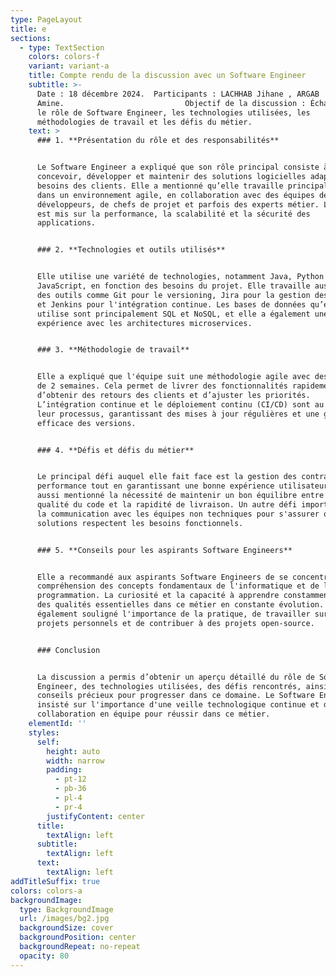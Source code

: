 ```yaml
---
type: PageLayout
title: e
sections:
  - type: TextSection
    colors: colors-f
    variant: variant-a
    title: Compte rendu de la discussion avec un Software Engineer
    subtitle: >-
      Date : 18 décembre 2024.  Participants : LACHHAB Jihane , ARGAB
      Amine.                           Objectif de la discussion : Échanger sur
      le rôle de Software Engineer, les technologies utilisées, les
      méthodologies de travail et les défis du métier.     
    text: >
      ### 1. **Présentation du rôle et des responsabilités**


      Le Software Engineer a expliqué que son rôle principal consiste à
      concevoir, développer et maintenir des solutions logicielles adaptées aux
      besoins des clients. Elle a mentionné qu’elle travaille principalement
      dans un environnement agile, en collaboration avec des équipes de
      développeurs, de chefs de projet et parfois des experts métier. L'accent
      est mis sur la performance, la scalabilité et la sécurité des
      applications.


      ### 2. **Technologies et outils utilisés**


      Elle utilise une variété de technologies, notamment Java, Python et
      JavaScript, en fonction des besoins du projet. Elle travaille aussi avec
      des outils comme Git pour le versioning, Jira pour la gestion des projets,
      et Jenkins pour l'intégration continue. Les bases de données qu’elle
      utilise sont principalement SQL et NoSQL, et elle a également une
      expérience avec les architectures microservices.


      ### 3. **Méthodologie de travail**


      Elle a expliqué que l'équipe suit une méthodologie agile avec des sprints
      de 2 semaines. Cela permet de livrer des fonctionnalités rapidement,
      d’obtenir des retours des clients et d’ajuster les priorités.
      L’intégration continue et le déploiement continu (CI/CD) sont au cœur de
      leur processus, garantissant des mises à jour régulières et une gestion
      efficace des versions.


      ### 4. **Défis et défis du métier**


      Le principal défi auquel elle fait face est la gestion des contraintes de
      performance tout en garantissant une bonne expérience utilisateur. Elle a
      aussi mentionné la nécessité de maintenir un bon équilibre entre la
      qualité du code et la rapidité de livraison. Un autre défi important est
      la communication avec les équipes non techniques pour s'assurer que les
      solutions respectent les besoins fonctionnels.


      ### 5. **Conseils pour les aspirants Software Engineers**


      Elle a recommandé aux aspirants Software Engineers de se concentrer sur la
      compréhension des concepts fondamentaux de l'informatique et de la
      programmation. La curiosité et la capacité à apprendre constamment sont
      des qualités essentielles dans ce métier en constante évolution. Elle a
      également souligné l'importance de la pratique, de travailler sur des
      projets personnels et de contribuer à des projets open-source.


      ### Conclusion


      La discussion a permis d’obtenir un aperçu détaillé du rôle de Software
      Engineer, des technologies utilisées, des défis rencontrés, ainsi que des
      conseils précieux pour progresser dans ce domaine. Le Software Engineer a
      insisté sur l'importance d'une veille technologique continue et de la
      collaboration en équipe pour réussir dans ce métier.
    elementId: ''
    styles:
      self:
        height: auto
        width: narrow
        padding:
          - pt-12
          - pb-36
          - pl-4
          - pr-4
        justifyContent: center
      title:
        textAlign: left
      subtitle:
        textAlign: left
      text:
        textAlign: left
addTitleSuffix: true
colors: colors-a
backgroundImage:
  type: BackgroundImage
  url: /images/bg2.jpg
  backgroundSize: cover
  backgroundPosition: center
  backgroundRepeat: no-repeat
  opacity: 80
---
```

